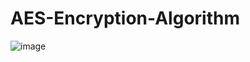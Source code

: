 # AES-Encryption-Algorithm
![image](https://github.com/user-attachments/assets/58a36cb5-189b-46e6-9643-278af93b52b5) <br>

